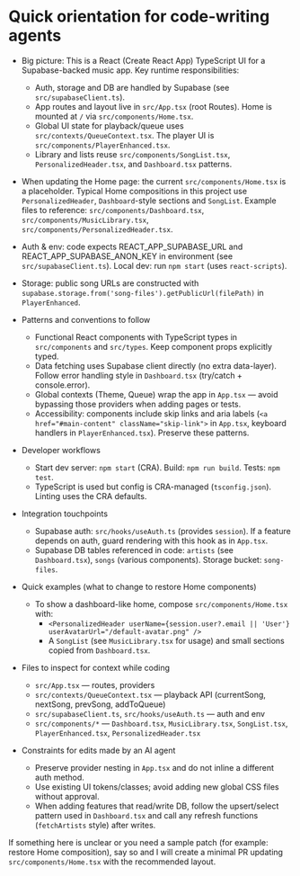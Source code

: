 <!--
Guidance for AI coding agents working on the ai-music-app repository.
Keep this short, concrete, and code-oriented (20-50 lines). Update when high-level architecture or workflows change.
-->

# Quick orientation for code-writing agents

- Big picture: This is a React (Create React App) TypeScript UI for a Supabase-backed music app. Key runtime responsibilities:
  - Auth, storage and DB are handled by Supabase (see `src/supabaseClient.ts`).
  - App routes and layout live in `src/App.tsx` (root Routes). Home is mounted at `/` via `src/components/Home.tsx`.
  - Global UI state for playback/queue uses `src/contexts/QueueContext.tsx`. The player UI is `src/components/PlayerEnhanced.tsx`.
  - Library and lists reuse `src/components/SongList.tsx`, `PersonalizedHeader.tsx`, and `Dashboard.tsx` patterns.

- When updating the Home page: the current `src/components/Home.tsx` is a placeholder. Typical Home compositions in this project use `PersonalizedHeader`, `Dashboard`-style sections and `SongList`. Example files to reference: `src/components/Dashboard.tsx`, `src/components/MusicLibrary.tsx`, `src/components/PersonalizedHeader.tsx`.

- Auth & env: code expects REACT_APP_SUPABASE_URL and REACT_APP_SUPABASE_ANON_KEY in environment (see `src/supabaseClient.ts`). Local dev: run `npm start` (uses `react-scripts`).

- Storage: public song URLs are constructed with `supabase.storage.from('song-files').getPublicUrl(filePath)` in `PlayerEnhanced`.

- Patterns and conventions to follow
  - Functional React components with TypeScript types in `src/components` and `src/types`. Keep component props explicitly typed.
  - Data fetching uses Supabase client directly (no extra data-layer). Follow error handling style in `Dashboard.tsx` (try/catch + console.error).
  - Global contexts (Theme, Queue) wrap the app in `App.tsx` — avoid bypassing those providers when adding pages or tests.
  - Accessibility: components include skip links and aria labels (`<a href="#main-content" className="skip-link">` in `App.tsx`, keyboard handlers in `PlayerEnhanced.tsx`). Preserve these patterns.

- Developer workflows
  - Start dev server: `npm start` (CRA). Build: `npm run build`. Tests: `npm test`.
  - TypeScript is used but config is CRA-managed (`tsconfig.json`). Linting uses the CRA defaults.

- Integration touchpoints
  - Supabase auth: `src/hooks/useAuth.ts` (provides `session`). If a feature depends on auth, guard rendering with this hook as in `App.tsx`.
  - Supabase DB tables referenced in code: `artists` (see `Dashboard.tsx`), `songs` (various components). Storage bucket: `song-files`.

- Quick examples (what to change to restore Home components)
  - To show a dashboard-like home, compose `src/components/Home.tsx` with:
    - `<PersonalizedHeader userName={session.user?.email || 'User'} userAvatarUrl="/default-avatar.png" />`
    - A `SongList` (see `MusicLibrary.tsx` for usage) and small sections copied from `Dashboard.tsx`.

- Files to inspect for context while coding
  - `src/App.tsx` — routes, providers
  - `src/contexts/QueueContext.tsx` — playback API (currentSong, nextSong, prevSong, addToQueue)
  - `src/supabaseClient.ts`, `src/hooks/useAuth.ts` — auth and env
  - `src/components/*` — `Dashboard.tsx`, `MusicLibrary.tsx`, `SongList.tsx`, `PlayerEnhanced.tsx`, `PersonalizedHeader.tsx`

- Constraints for edits made by an AI agent
  - Preserve provider nesting in `App.tsx` and do not inline a different auth method.
  - Use existing UI tokens/classes; avoid adding new global CSS files without approval.
  - When adding features that read/write DB, follow the upsert/select pattern used in `Dashboard.tsx` and call any refresh functions (`fetchArtists` style) after writes.

If something here is unclear or you need a sample patch (for example: restore Home composition), say so and I will create a minimal PR updating `src/components/Home.tsx` with the recommended layout.
